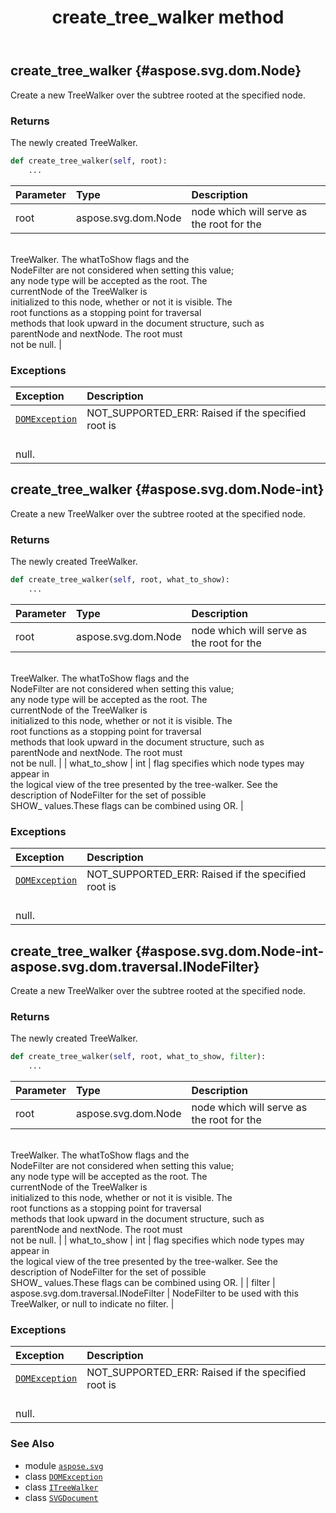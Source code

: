 ﻿---
title: create_tree_walker method
second_title: Aspose.SVG for Python via .NET API References
description: 
type: docs
weight: 200
url: /python-net/aspose.svg/svgdocument/create_tree_walker/
is_root: false
---

## create_tree_walker {#aspose.svg.dom.Node}

Create a new TreeWalker over the subtree rooted at the
specified node.


### Returns 


The newly created TreeWalker.


```python
def create_tree_walker(self, root):
    ...
```


| Parameter | Type | Description |
| :- | :- | :- |
| root | aspose.svg.dom.Node | node which will serve as the root for the<br/>TreeWalker. The whatToShow flags and the<br/>NodeFilter are not considered when setting this value;<br/>any node type will be accepted as the root. The<br/>currentNode of the TreeWalker is<br/>initialized to this node, whether or not it is visible. The<br/>root functions as a stopping point for traversal<br/>methods that look upward in the document structure, such as<br/>parentNode and nextNode. The root must<br/>not be null. |
### Exceptions
| Exception | Description |
| :- | :- |
| [`DOMException`](/svg/python-net/aspose.svg.dom/domexception) | NOT_SUPPORTED_ERR: Raised if the specified root is<br/>null. |




## create_tree_walker {#aspose.svg.dom.Node-int}

Create a new TreeWalker over the subtree rooted at the
specified node.


### Returns 


The newly created TreeWalker.


```python
def create_tree_walker(self, root, what_to_show):
    ...
```


| Parameter | Type | Description |
| :- | :- | :- |
| root | aspose.svg.dom.Node | node which will serve as the root for the<br/>TreeWalker. The whatToShow flags and the<br/>NodeFilter are not considered when setting this value;<br/>any node type will be accepted as the root. The<br/>currentNode of the TreeWalker is<br/>initialized to this node, whether or not it is visible. The<br/>root functions as a stopping point for traversal<br/>methods that look upward in the document structure, such as<br/>parentNode and nextNode. The root must<br/>not be null. |
| what_to_show | int | flag specifies which node types may appear in<br/>the logical view of the tree presented by the tree-walker. See the<br/>description of NodeFilter for the set of possible<br/>SHOW_ values.These flags can be combined using OR. |
### Exceptions
| Exception | Description |
| :- | :- |
| [`DOMException`](/svg/python-net/aspose.svg.dom/domexception) | NOT_SUPPORTED_ERR: Raised if the specified root is<br/>null. |




## create_tree_walker {#aspose.svg.dom.Node-int-aspose.svg.dom.traversal.INodeFilter}

Create a new TreeWalker over the subtree rooted at the
specified node.


### Returns 


The newly created TreeWalker.


```python
def create_tree_walker(self, root, what_to_show, filter):
    ...
```


| Parameter | Type | Description |
| :- | :- | :- |
| root | aspose.svg.dom.Node | node which will serve as the root for the<br/>TreeWalker. The whatToShow flags and the<br/>NodeFilter are not considered when setting this value;<br/>any node type will be accepted as the root. The<br/>currentNode of the TreeWalker is<br/>initialized to this node, whether or not it is visible. The<br/>root functions as a stopping point for traversal<br/>methods that look upward in the document structure, such as<br/>parentNode and nextNode. The root must<br/>not be null. |
| what_to_show | int | flag specifies which node types may appear in<br/>the logical view of the tree presented by the tree-walker. See the<br/>description of NodeFilter for the set of possible<br/>SHOW_ values.These flags can be combined using OR. |
| filter | aspose.svg.dom.traversal.INodeFilter | NodeFilter to be used with this<br/>TreeWalker, or null to indicate no filter. |
### Exceptions
| Exception | Description |
| :- | :- |
| [`DOMException`](/svg/python-net/aspose.svg.dom/domexception) | NOT_SUPPORTED_ERR: Raised if the specified root is<br/>null. |





### See Also
* module [`aspose.svg`](../../)
* class [`DOMException`](/svg/python-net/aspose.svg.dom/domexception)
* class [`ITreeWalker`](/svg/python-net/aspose.svg.dom.traversal/itreewalker)
* class [`SVGDocument`](/svg/python-net/aspose.svg/svgdocument)
